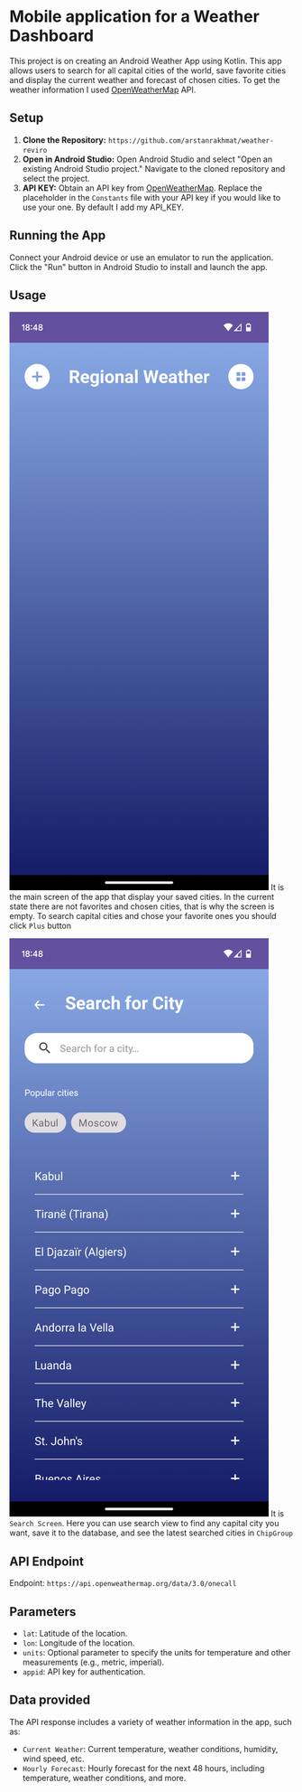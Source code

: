# Mobile application for a Weather Dashboard

This project is on creating an Android Weather App using Kotlin. This app allows users to search for
all capital cities of the world, save favorite cities
and display the current weather and forecast of chosen cities. To get the weather information I
used <a href="https://openweathermap.org" target="_blank">OpenWeatherMap</a> API.

## Setup

1. **Clone the Repository:** `https://github.com/arstanrakhmat/weather-reviro`
2. **Open in Android Studio:** Open Android Studio and select "Open an existing Android Studio
   project." Navigate to the cloned repository and select the project.
3. **API KEY:** Obtain an API key from <a href="https://openweathermap.org" target="_blank">
   OpenWeatherMap</a>. Replace the placeholder in the `Constants` file with your API key if you
   would like to use your one. By default I add my API_KEY.

## Running the App

Connect your Android device or use an emulator to run the application. Click the "Run" button in
Android Studio to install and launch the app.

## Usage

![Empty Main Screen](app/src/main/res/drawable/empty_main_screen.png?raw=true)
It is the main screen of the app that display your saved cities. In the current state there are not
favorites and chosen cities, that is why the screen is empty. To search capital cities and chose
your favorite ones you should click `Plus` button

![Default Search Screen](app/src/main/res/drawable/default_search_screen.png?raw=true)
It is `Search Screen`. Here you can use search view to find any capital city you want, save it to
the database, and see the latest searched cities in `ChipGroup`

## API Endpoint

Endpoint: `https://api.openweathermap.org/data/3.0/onecall`

## Parameters

- `lat`: Latitude of the location.
- `lon`: Longitude of the location.
- `units`: Optional parameter to specify the units for temperature and other measurements (e.g.,
  metric, imperial).
- `appid`: API key for authentication.

## Data provided

The API response includes a variety of weather information in the app, such as:

- `Current Weather`: Current temperature, weather conditions, humidity, wind speed, etc.
- `Hourly Forecast`: Hourly forecast for the next 48 hours, including temperature, weather
  conditions, and more.

